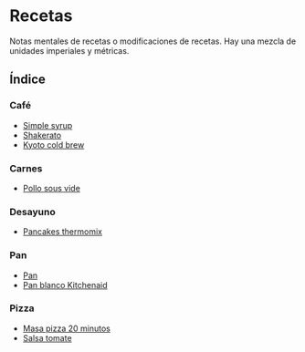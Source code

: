 # Recetas

Notas mentales de recetas o modificaciones de recetas.
Hay una mezcla de unidades imperiales y métricas.

## Índice

### Café
- [Simple syrup](cafe/simple-syrup.md)
- [Shakerato](cafe/shakerato.md)
- [Kyoto cold brew](cafe/kyoto-cold-brew.md)

### Carnes 
- [Pollo sous vide](carnes/pollo-sous-vide.md)

### Desayuno
- [Pancakes thermomix](desayuno/pancakes-thermomix.md)

### Pan
- [Pan](pan/pan_sahli.md)
- [Pan blanco Kitchenaid](pan/pan-kitchenaid.md)

### Pizza
- [Masa pizza 20 minutos](pizza/pizza-20min.md)
- [Salsa tomate](pizza/salsa-tomate.md)
